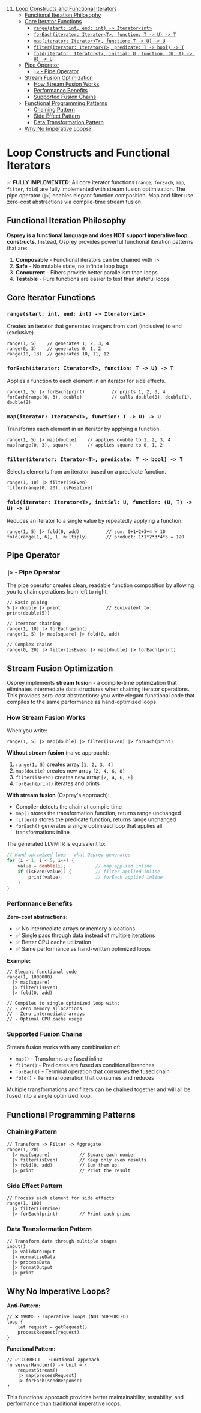 11. [Loop Constructs and Functional Iterators](0011-LoopConstructsAndFunctionalIterators.md)
    - [Functional Iteration Philosophy](#functional-iteration-philosophy)
    - [Core Iterator Functions](#core-iterator-functions)
        - [`range(start: int, end: int) -> Iterator<int>`](#rangestart-int-end-int---iteratorint)
        - [`forEach(iterator: Iterator<T>, function: T -> U) -> T`](#foreachiterator-iteratort-function-t---u---t)
        - [`map(iterator: Iterator<T>, function: T -> U) -> U`](#mapiterator-iteratort-function-t---u---u)
        - [`filter(iterator: Iterator<T>, predicate: T -> bool) -> T`](#filteriterator-iteratort-predicate-t---bool---t)
        - [`fold(iterator: Iterator<T>, initial: U, function: (U, T) -> U) -> U`](#folditerator-iteratort-initial-u-function-u-t---u---u)
    - [Pipe Operator](#pipe-operator)
        - [`|>` - Pipe Operator](#---pipe-operator)
    - [Stream Fusion Optimization](#stream-fusion-optimization)
        - [How Stream Fusion Works](#how-stream-fusion-works)
        - [Performance Benefits](#performance-benefits)
        - [Supported Fusion Chains](#supported-fusion-chains)
    - [Functional Programming Patterns](#functional-programming-patterns)
        - [Chaining Pattern](#chaining-pattern)
        - [Side Effect Pattern](#side-effect-pattern)
        - [Data Transformation Pattern](#data-transformation-pattern)
    - [Why No Imperative Loops?](#why-no-imperative-loops)

# Loop Constructs and Functional Iterators

✅ **FULLY IMPLEMENTED**: All core iterator functions (`range`, `forEach`, `map`, `filter`, `fold`) are fully implemented with stream fusion optimization. The pipe operator (`|>`) enables elegant function composition. Map and filter use zero-cost abstractions via compile-time stream fusion.

## Functional Iteration Philosophy

**Osprey is a functional language and does NOT support imperative loop constructs.** Instead, Osprey provides powerful functional iteration patterns that are:

1. **Composable** - Functional iterators can be chained with `|>`
2. **Safe** - No mutable state, no infinite loop bugs
3. **Concurrent** - Fibers provide better parallelism than loops
4. **Testable** - Pure functions are easier to test than stateful loops

## Core Iterator Functions

### `range(start: int, end: int) -> Iterator<int>`
Creates an iterator that generates integers from start (inclusive) to end (exclusive).

```osprey
range(1, 5)    // generates 1, 2, 3, 4
range(0, 3)    // generates 0, 1, 2
range(10, 13)  // generates 10, 11, 12
```

### `forEach(iterator: Iterator<T>, function: T -> U) -> T`
Applies a function to each element in an iterator for side effects.

```osprey
range(1, 5) |> forEach(print)          // prints 1, 2, 3, 4
forEach(range(0, 3), double)           // calls double(0), double(1), double(2)
```

### `map(iterator: Iterator<T>, function: T -> U) -> U`
Transforms each element in an iterator by applying a function.

```osprey
range(1, 5) |> map(double)    // applies double to 1, 2, 3, 4
map(range(0, 3), square)      // applies square to 0, 1, 2
```

### `filter(iterator: Iterator<T>, predicate: T -> bool) -> T`
Selects elements from an iterator based on a predicate function.

```osprey
range(1, 10) |> filter(isEven)
filter(range(0, 20), isPositive)
```

### `fold(iterator: Iterator<T>, initial: U, function: (U, T) -> U) -> U`
Reduces an iterator to a single value by repeatedly applying a function.

```osprey
range(1, 5) |> fold(0, add)          // sum: 0+1+2+3+4 = 10
fold(range(1, 6), 1, multiply)       // product: 1*1*2*3*4*5 = 120
```

## Pipe Operator

### `|>` - Pipe Operator
The pipe operator creates clean, readable function composition by allowing you to chain operations from left to right.

```osprey
// Basic piping
5 |> double |> print                 // Equivalent to: print(double(5))

// Iterator chaining
range(1, 10) |> forEach(print)
range(1, 5) |> map(square) |> fold(0, add)

// Complex chains
range(0, 20) |> filter(isEven) |> map(double) |> forEach(print)
```

## Stream Fusion Optimization

Osprey implements **stream fusion** - a compile-time optimization that eliminates intermediate data structures when chaining iterator operations. This provides zero-cost abstractions: you write elegant functional code that compiles to the same performance as hand-optimized loops.

### How Stream Fusion Works

When you write:
```osprey
range(1, 5) |> map(double) |> filter(isEven) |> forEach(print)
```

**Without stream fusion** (naive approach):
1. `range(1, 5)` creates array `[1, 2, 3, 4]`
2. `map(double)` creates new array `[2, 4, 6, 8]`
3. `filter(isEven)` creates new array `[2, 4, 6, 8]`
4. `forEach(print)` iterates and prints

**With stream fusion** (Osprey's approach):
- Compiler detects the chain at compile time
- `map()` stores the transformation function, returns range unchanged
- `filter()` stores the predicate function, returns range unchanged
- `forEach()` generates a single optimized loop that applies all transformations inline

The generated LLVM IR is equivalent to:
```c
// Hand-optimized loop - what Osprey generates
for (i = 1; i < 5; i++) {
    value = double(i);           // map applied inline
    if (isEven(value)) {         // filter applied inline
        print(value);            // forEach applied inline
    }
}
```

### Performance Benefits

**Zero-cost abstractions:**
- ✅ No intermediate arrays or memory allocations
- ✅ Single pass through data instead of multiple iterations
- ✅ Better CPU cache utilization
- ✅ Same performance as hand-written optimized loops

**Example:**
```osprey
// Elegant functional code
range(1, 1000000)
  |> map(square)
  |> filter(isEven)
  |> fold(0, add)

// Compiles to single optimized loop with:
// - Zero memory allocations
// - Zero intermediate arrays
// - Optimal CPU cache usage
```

### Supported Fusion Chains

Stream fusion works with any combination of:
- `map()` - Transforms are fused inline
- `filter()` - Predicates are fused as conditional branches
- `forEach()` - Terminal operation that consumes the fused chain
- `fold()` - Terminal operation that consumes and reduces

Multiple transformations and filters can be chained together and will all be fused into a single optimized loop.

## Functional Programming Patterns

### Chaining Pattern
```osprey
// Transform -> Filter -> Aggregate
range(1, 20)
  |> map(square)           // Square each number
  |> filter(isEven)        // Keep only even results
  |> fold(0, add)          // Sum them up
  |> print                 // Print the result
```

### Side Effect Pattern
```osprey
// Process each element for side effects
range(1, 100)
  |> filter(isPrime)
  |> forEach(print)        // Print each prime
```

### Data Transformation Pattern
```osprey
// Transform data through multiple stages
input()
  |> validateInput
  |> normalizeData
  |> processData
  |> formatOutput
  |> print
```

## Why No Imperative Loops?

**Anti-Pattern:**
```osprey
// ❌ WRONG - Imperative loops (NOT SUPPORTED)
loop {
    let request = getRequest()
    processRequest(request)
}
```

**Functional Pattern:**
```osprey
// ✅ CORRECT - Functional approach
fn serverHandler() -> Unit = {
    requestStream() 
    |> map(processRequest)
    |> forEach(sendResponse)
}
```

This functional approach provides better maintainability, testability, and performance than traditional imperative loops. 